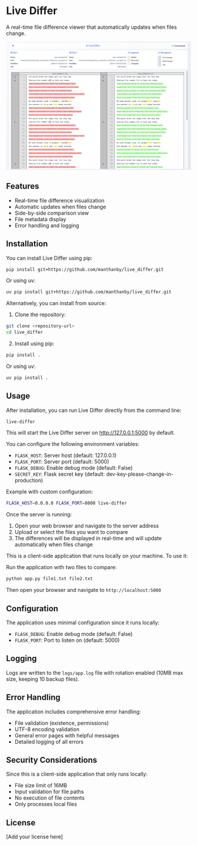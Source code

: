 # Live Differ

A real-time file difference viewer that automatically updates when files change.

![Live Differ Screenshot](assets/images/screenshot.png)

## Features

- Real-time file difference visualization
- Automatic updates when files change
- Side-by-side comparison view
- File metadata display
- Error handling and logging

## Installation

You can install Live Differ using pip:

```bash
pip install git+https://github.com/manthanby/live_differ.git
```

Or using uv:

```bash
uv pip install git+https://github.com/manthanby/live_differ.git
```

Alternatively, you can install from source:

1. Clone the repository:
```bash
git clone <repository-url>
cd live_differ
```

2. Install using pip:
```bash
pip install .
```

Or using uv:
```bash
uv pip install .
```

## Usage

After installation, you can run Live Differ directly from the command line:

```bash
live-differ
```

This will start the Live Differ server on http://127.0.0.1:5000 by default.

You can configure the following environment variables:
- `FLASK_HOST`: Server host (default: 127.0.0.1)
- `FLASK_PORT`: Server port (default: 5000)
- `FLASK_DEBUG`: Enable debug mode (default: False)
- `SECRET_KEY`: Flask secret key (default: dev-key-please-change-in-production)

Example with custom configuration:
```bash
FLASK_HOST=0.0.0.0 FLASK_PORT=8000 live-differ
```

Once the server is running:
1. Open your web browser and navigate to the server address
2. Upload or select the files you want to compare
3. The differences will be displayed in real-time and will update automatically when files change

This is a client-side application that runs locally on your machine. To use it:

Run the application with two files to compare:

```bash
python app.py file1.txt file2.txt
```

Then open your browser and navigate to `http://localhost:5000`

## Configuration

The application uses minimal configuration since it runs locally:

- `FLASK_DEBUG`: Enable debug mode (default: False)
- `FLASK_PORT`: Port to listen on (default: 5000)

## Logging

Logs are written to the `logs/app.log` file with rotation enabled (10MB max size, keeping 10 backup files).

## Error Handling

The application includes comprehensive error handling:
- File validation (existence, permissions)
- UTF-8 encoding validation
- General error pages with helpful messages
- Detailed logging of all errors

## Security Considerations

Since this is a client-side application that only runs locally:
- File size limit of 16MB
- Input validation for file paths
- No execution of file contents
- Only processes local files

## License

[Add your license here]
